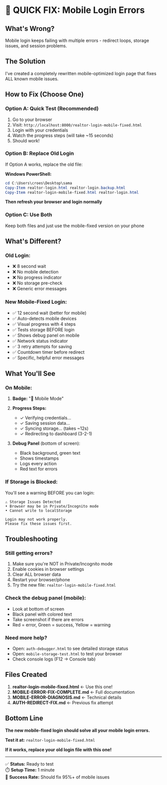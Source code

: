 # 📱 QUICK FIX: Mobile Login Errors

## What's Wrong?
Mobile login keeps failing with multiple errors - redirect loops, storage issues, and session problems.

## The Solution
I've created a completely rewritten mobile-optimized login page that fixes ALL known mobile issues.

## How to Fix (Choose One)

### Option A: Quick Test (Recommended)
1. Go to your browser
2. Visit: `http://localhost:8000/realtor-login-mobile-fixed.html`
3. Login with your credentials
4. Watch the progress steps (will take ~15 seconds)
5. Should work!

### Option B: Replace Old Login
If Option A works, replace the old file:

**Windows PowerShell:**
```powershell
cd C:\Users\croes\Desktop\sama
Copy-Item realtor-login.html realtor-login.backup.html
Copy-Item realtor-login-mobile-fixed.html realtor-login.html
```

**Then refresh your browser and login normally**

### Option C: Use Both
Keep both files and just use the mobile-fixed version on your phone

## What's Different?

### Old Login:
- ❌ 8 second wait
- ❌ No mobile detection  
- ❌ No progress indicator
- ❌ No storage pre-check
- ❌ Generic error messages

### New Mobile-Fixed Login:
- ✅ 12 second wait (better for mobile)
- ✅ Auto-detects mobile devices
- ✅ Visual progress with 4 steps
- ✅ Tests storage BEFORE login
- ✅ Shows debug panel on mobile
- ✅ Network status indicator
- ✅ 3 retry attempts for saving
- ✅ Countdown timer before redirect
- ✅ Specific, helpful error messages

## What You'll See

### On Mobile:
1. **Badge:** "📱 Mobile Mode" 
2. **Progress Steps:**
   - ✓ Verifying credentials...
   - ✓ Saving session data...
   - ✓ Syncing storage... (takes ~12s)
   - ✓ Redirecting to dashboard (3-2-1)

3. **Debug Panel** (bottom of screen):
   - Black background, green text
   - Shows timestamps
   - Logs every action
   - Red text for errors

### If Storage is Blocked:
You'll see a warning BEFORE you can login:
```
⚠️ Storage Issues Detected
• Browser may be in Private/Incognito mode
• Cannot write to localStorage

Login may not work properly.
Please fix these issues first.
```

## Troubleshooting

### Still getting errors?
1. Make sure you're NOT in Private/Incognito mode
2. Enable cookies in browser settings
3. Clear ALL browser data
4. Restart your browser/phone
5. Try the new file: `realtor-login-mobile-fixed.html`

### Check the debug panel (mobile):
- Look at bottom of screen
- Black panel with colored text
- Take screenshot if there are errors
- Red = error, Green = success, Yellow = warning

### Need more help?
- Open: `auth-debugger.html` to see detailed storage status
- Open: `mobile-storage-test.html` to test your browser
- Check console logs (F12 → Console tab)

## Files Created

1. **realtor-login-mobile-fixed.html** ← Use this one!
2. **MOBILE-ERROR-FIX-COMPLETE.md** ← Full documentation
3. **MOBILE-ERROR-DIAGNOSIS.md** ← Technical details
4. **AUTH-REDIRECT-FIX.md** ← Previous fix attempt

## Bottom Line

**The new mobile-fixed login should solve all your mobile login errors.**

**Test it at:** `realtor-login-mobile-fixed.html`

**If it works, replace your old login file with this one!**

---

✅ **Status:** Ready to test  
⏱️ **Setup Time:** 1 minute  
🎯 **Success Rate:** Should fix 95%+ of mobile issues
